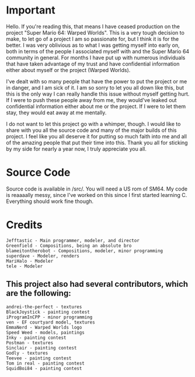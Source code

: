 # Important
Hello. If you're reading this, that means I have ceased production on the project "Super Mario 64: Warped Worlds". This is a very tough decision to make, to let go of a project I am so passionate for, but I think it is for the better. I was very oblivious as to what I was getting myself into early on, both in terms of the people I associated myself with and the Super Mario 64 community in general. For months I have put up with numerous individuals that have taken advantage of my trust and have confidential information either about myself or the project (Warped Worlds).

I've dealt with so many people that have the power to put the project or me in danger, and I am sick of it. I am so sorry to let you all down like this, but this is the only way I can really handle this issue without myself getting hurt. If I were to push these people away from me, they would've leaked out confidential information either about me or the project. If I were to let them stay, they would eat away at me mentally.

I do not want to let this project go with a whimper, though. I would like to share with you all the source code and many of the major builds of this project. I feel like you all deserve it for putting so much faith into me and all of the amazing people that put their time into this. Thank you all for sticking by my side for nearly a year now, I truly appreciate you all.

# Source Code
Source code is available in /src/. You will need a US rom of SM64. My code is reaaaally messy, since I've worked on this since I first started learning C. Everything should work fine though.

# Credits
```
Jefftastic - Main programmer, modeler, and director
Greenfield - Compositions, being an absolute bro
blameitontherobot - Compositions, modeler, minor programming
superdave - Modeler, renders
MariHalo - Modeler
tele - Modeler
```

## This project also had several contributors, which are the following:
```
andrei-the-perfect - textures
BlackJoystick - painting contest
iProgramInCPP - minor programming
ven - EF courtyard model, textures
EmmaNerd - Warped Worlds logo
Speed Weed - models, paintings
Inky - painting contest
Postman - textures
Sinclair - painting contest
Godly - textures
Teevee - painting contest
Tom in real - painting contest
SquidBoi84 - painting contest
```

